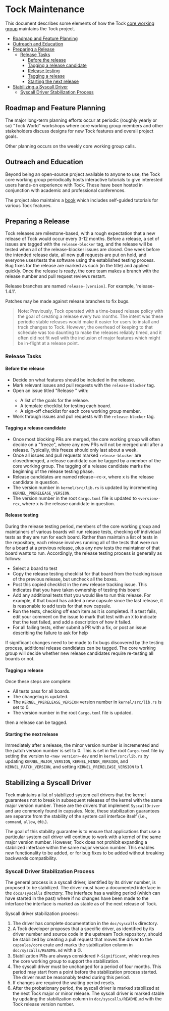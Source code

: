 # Tock Maintenance

This document describes some elements of how the Tock [core working
group](wg/core/README.md) maintains the Tock project.

<!-- npm i -g markdown-toc; markdown-toc -i Maintenance.md -->

<!-- toc -->

- [Roadmap and Feature Planning](#roadmap-and-feature-planning)
- [Outreach and Education](#outreach-and-education)
- [Preparing a Release](#preparing-a-release)
  * [Release Tasks](#release-tasks)
    + [Before the release](#before-the-release)
    + [Tagging a release candidate](#tagging-a-release-candidate)
    + [Release testing](#release-testing)
    + [Tagging a release](#tagging-a-release)
    + [Starting the next release](#starting-the-next-release)
- [Stabilizing a Syscall Driver](#stabilizing-a-syscall-driver)
  * [Syscall Driver Stabilization Process](#syscall-driver-stabilization-process)

<!-- tocstop -->

## Roadmap and Feature Planning

The major long-term planning efforts occur at periodic (roughly yearly or so)
"Tock World" workshops where core working group members and other stakeholders
discuss designs for new Tock features and overall project goals.

Other planning occurs on the weekly core working group calls.

## Outreach and Education

Beyond being an open-source project available to anyone to use, the Tock core
working group periodically hosts interactive tutorials to give interested users
hands-on experience with Tock. These have been hosted in conjunction with
academic and professional conferences.

The project also maintains a [book](https://book.tockos.org) which includes
self-guided tutorials for various Tock features.

## Preparing a Release

Tock releases are milestone-based, with a rough expectation that a new release
of Tock would occur every 3-12 months. Before a release, a set of issues are
tagged with the `release-blocker` tag, and the release will be tested when all
of the release-blocker issues are closed. One week before the intended release
date, all new pull requests are put on hold, and everyone uses/tests the
software using the established testing process. Bug fixes for the release are
marked as such (in the title) and applied quickly. Once the release is ready,
the core team makes a branch with the release number and pull request reviews
restart.

Release branches are named `release-[version]`. For example, 'release-1.4.1'.

Patches may be made against release branches to fix bugs.

> Note: Previously, Tock operated with a time-based release policy with the goal
of creating a release every two months. The intent was these periodic stable
releases would make it easier for users to install and track changes to Tock.
However, the overhead of keeping to that schedule was too daunting to make the
releases reliably timed, and it often did not fit well with the inclusion of
major features which might be in-flight at a release point.

### Release Tasks

#### Before the release

- Decide on what features should be included in the release.
- Mark relevant issues and pull requests with the `release-blocker` tag.
- Open an issue titled "Release <version>" with:
	- A list of the goals for the release.
	- A template checklist for testing each board.
	- A sign-off checklist for each core working group member.
- Work through issues and pull requests with the `release-blocker` tag.

#### Tagging a release candidate

- Once most blocking PRs are merged, the core working group will often decide on
  a "freeze", where any new PRs will not be merged until after a release.
  Typically, this freeze should only last about a week.
- Once all issues and pull requests marked `release-blocker` are closed/merged,
  a release candidate can be tagged by a member of the core working group. The
  tagging of a release candidate marks the beginning of the release testing
  phase.
- Release candidates are named release-<version>-rc-x, where x is the release
  candidate in question.
- The version number in `kernel/src/lib.rs` is updated by incrementing
  `KERNEL_PRERELEASE_VERSION`.
- The version number in the root `Cargo.toml` file is updated to
  `<version>-rcx`, where x is the release candidate in question.

#### Release testing

During the release testing period, members of the core working group and
maintainers of various boards will run release tests, checking off individual
tests as they are run for each board. Rather than maintain a list of tests in
the repository, each release involves running all of the tests that were run for
a board at a previous release, plus any new tests the maintainer of that board
wants to run. Accordingly, the release testing process is generally as follows:
- Select a board to test
- Copy the release testing checklist for that board from the tracking issue of
  the previous release, but uncheck all the boxes.
- Post this copied checklist in the new release tracking issue. This indicates
  that you have taken ownership of testing this board
- Add any additional tests that you would like to run this release. For example,
  if that board has added a new capsule since the last release, it is reasonable
  to add tests for that new capsule.
- Run the tests, checking off each item as it is completed. If a test fails,
  edit your comment on the issue to mark that test with an `X` to indicate that
  the test failed, and add a description of how it failed.
- For all failing tests, either submit a PR with a fix, or post an issue
  describing the failure to ask for help

If significant changes need to be made to fix bugs discovered by the testing
process, additional release candidates can be tagged. The core working group
will decide whether new release candidates require re-testing all boards or not.

#### Tagging a release

Once these steps are complete:

- All tests pass for all boards.
- The changelog is updated.
- The `KERNEL_PRERELEASE_VERSION` version number in `kernel/src/lib.rs` is set
  to 0.
- The version number in the root `Cargo.toml` file is updated.

then a release can be tagged.

#### Starting the next release

Immediately after a release, the minor version number is incremented and the
patch version number is set to 0. This is set in the root `Cargo.toml` file by
setting the version to `<new version>-dev` and in `kernel/src/lib.rs` by
updating `KERNEL_MAJOR_VERSION`, `KERNEL_MINOR_VERSION`, and
`KERNEL_PATCH_VERSION`, and setting `KERNEL_PRERELEASE_VERSION` to 1.

## Stabilizing a Syscall Driver

Tock maintains a list of stabilized system call drivers that the kernel
guarantees not to break in subsequent releases of the kernel with the same major
version number. These are the drivers that implement `SyscallDriver` and are
commonly found in capsules. Note, these stabilization guarantees are separate
from the stability of the system call interface itself (i.e., `command`,
`allow`, etc.).

The goal of this stability guarantee is to ensure that applications that use a
particular system call driver will continue to work with a kernel of the same
major version number. However, Tock does not prohibit expanding a stabilized
interface within the same major version number. This enables new functionality
to be added, or for bug fixes to be added without breaking backwards
compatibility.

### Syscall Driver Stabilization Process

The general process is a syscall driver, identified by its driver number, is
proposed to be stabilized. The driver must have a documented interface in the
`docs/syscalls` directory. The interface has a waiting period (which can have
started in the past) where if no changes have been made to the interface the
interface is marked as stable as of the next release of Tock.

Syscall driver stabilization process:

1. The driver has complete documentation in the `doc/syscalls` directory.
2. A Tock developer proposes that a specific driver, as identified by its driver
   number and source code in the upstream Tock repository, should be stabilized
   by creating a pull request that moves the driver to the `capsules/core` crate and
   marks the stabilization column in `doc/syscalls/README.md` with a ⏰.
3. Stabilization PRs are always considered `P-Significant`, which requires the core
   working group to support the stabilization.
4. The syscall driver must be unchanged for a period of four months. This period
   may start from a point before the stabilization process started. The driver
   must be reasonably tested during this period.
5. If changes are required the waiting period resets.
6. After the probationary period, the syscall driver is marked stabilized at the
   next Tock major or minor release. The syscall driver is marked stable by
   updating the stabilization column in `doc/syscalls/README.md` with the Tock
   release version number.
